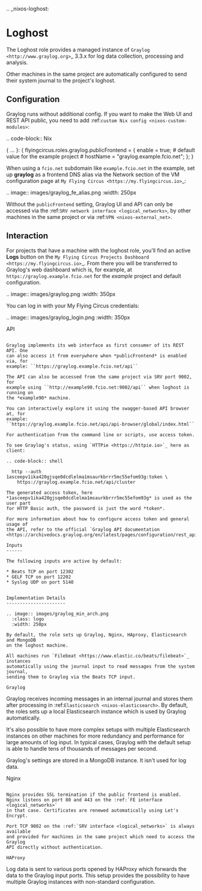 .. _nixos-loghost:

Loghost
=======

The Loghost role provides a managed instance of `Graylog
<http://www.graylog.org>`_ 3.3.x for log data collection, processing and
analysis.

Other machines in the same project are automatically configured to send their
system journal to the project's loghost.

Configuration
-------------

Graylog runs without additional config. If you want to make the Web UI and REST
API public, you need to add :ref:`custom Nix config <nixos-custom-modules>`:

.. code-block:: Nix

  { ... }:
  {
    flyingcircus.roles.graylog.publicFrontend = {
      enable = true;
      # default value for the example project
      # hostName = "graylog.example.fcio.net";
    };
  }

When using a `fcio.net` subdomain like `example.fcio.net` in the example, set
up **graylog** as a frontend DNS alias via the Network section of the VM
configuration page at `My Flying Circus <https://my.flyingcircus.io>`_:

.. image:: images/graylog_fe_alias.png
  :width: 250px

Without the `publicFrontend` setting, Graylog UI and API can only be accessed via the
:ref:`SRV network interface <logical_networks>`, by other machines in the same
project or via :ref:`VPN <nixos-external_net>`.


Interaction
-----------

For projects that have a machine with the loghost role, you'll find an active
**Logs** button on the `My Flying Circus Projects Dashboard
<https://my.flyingcircus.io>`_. From there you will be transferred to Graylog's
web dashboard which is, for example, at ``https://graylog.example.fcio.net`` for
the *example* project and default configuration.

.. image:: images/graylog.png
  :width: 350px

You can log in with your My Flying Circus credentials:

.. image:: images/graylog_login.png
  :width: 350px

API
~~~

Graylog implements its web interface as first consumer of its REST API. One
can also access it from everywhere when *publicFrontend* is enabled via, for
example: ``https://graylog.example.fcio.net/api``

The API can also be accessed from the same project via SRV port 9002, for
example using ``http://example90.fcio.net:9002/api`` when loghost is running on
the *example90* machine.

You can interactively explore it using the swagger-based API browser at, for
example:
``https://graylog.example.fcio.net/api/api-browser/global/index.html``

For authentication from the command line or scripts, use access token.

To see Graylog's status, using `HTTPie <https://httpie.io>`_ here as client:

.. code-block:: shell

  http --auth 1asceepv1ika420gjsqe0dcdlelma1msaurkbrrr5mc55efom93g:token \
    https://graylog.example.fcio.net/api/cluster

The generated access token, here
*1asceepv1ika420gjsqe0dcdlelma1msaurkbrrr5mc55efom93g* is used as the user part
for HTTP Basic auth, the password is just the word *token*.

For more information about how to configure access token and general usage of
the API, refer to the official `Graylog API documentation
<https://archivedocs.graylog.org/en/latest/pages/configuration/rest_api.html>`_.

Inputs
------

The following inputs are active by default:

* Beats TCP on port 12302
* GELF TCP on port 12202
* Syslog UDP on port 5140


Implementation Details
----------------------

.. image:: images/graylog_min_arch.png
  :class: logo
  :width: 250px

By default, the role sets up Graylog, Nginx, HAproxy, Elasticsearch and MongoDB
on the loghost machine.

All machines run `Filebeat <https://www.elastic.co/beats/filebeat>`_ instances
automatically using the journal input to read messages from the system journal,
sending them to Graylog via the Beats TCP input.

Graylog
~~~~~~~

Graylog receives incoming messages in an internal journal and stores them after
processing in :ref:`Elasticsearch <nixos-elasticsearch>`.
By default, the roles sets up a local Elasticsearch instance which is used by
Graylog automatically.

It's also possible to have more complex setups with multiple Elasticsearch
instances on other machines for more redundancy and performance for large
amounts of log input.  In typical cases, Graylog with the default setup is able
to handle tens of thousands of messages per second.

Graylog's settings are stored in a MongoDB instance. It isn't used for log data.

Nginx
~~~~~

Nginx provides SSL termination if the public frontend is enabled.
Nginx listens on port 80 and 443 on the :ref:`FE interface <logical_networks>`
in that case. Certificates are renewed automatically using Let's Encrypt.

Port TCP 9002 on the :ref:`SRV interface <logical_networks>` is always available
and provided for machines in the same project which need to access the Graylog
API directly without authentication.

HAProxy
~~~~~~~

Log data is sent to various ports opened by HAProxy which forwards the
data to the Graylog input ports. This setup provides the possibility to have
multiple Graylog instances with non-standard configuration.
